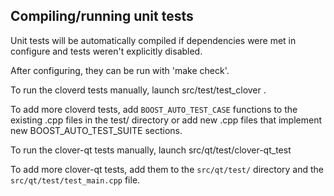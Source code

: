 Compiling/running unit tests
------------------------------------

Unit tests will be automatically compiled if dependencies were met in configure
and tests weren't explicitly disabled.

After configuring, they can be run with 'make check'.

To run the cloverd tests manually, launch src/test/test_clover .

To add more cloverd tests, add `BOOST_AUTO_TEST_CASE` functions to the existing
.cpp files in the test/ directory or add new .cpp files that
implement new BOOST_AUTO_TEST_SUITE sections.

To run the clover-qt tests manually, launch src/qt/test/clover-qt_test

To add more clover-qt tests, add them to the `src/qt/test/` directory and
the `src/qt/test/test_main.cpp` file.
